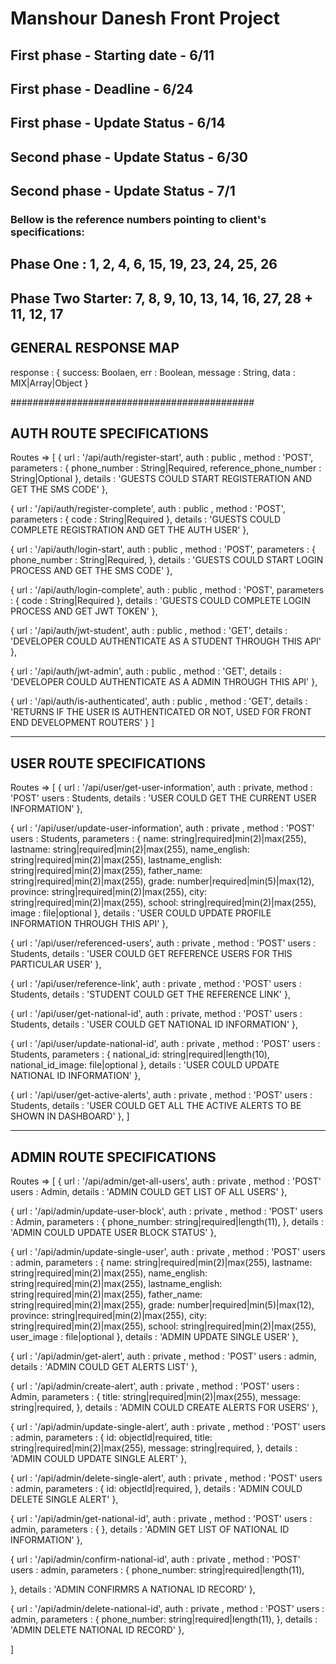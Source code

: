 <h1>Manshour Danesh Front Project</h1>

## First phase - Starting date - 6/11

## First phase - Deadline - 6/24

## First phase - Update Status - 6/14

## Second phase - Update Status - 6/30

## Second phase - Update Status - 7/1

<h3>Bellow is the reference numbers pointing to client's specifications:</h3>

<h2>Phase One : 1, 2, 4, 6, 15, 19, 23, 24, 25, 26</h2>
<h2>Phase Two Starter: 7, 8, 9, 10, 13, 14, 16, 27, 28 + 11, 12, 17</h2>

## GENERAL RESPONSE MAP

response : {
success: Boolaen,
err : Boolean,
message : String,
data : MIX|Array|Object
}

############################################

## AUTH ROUTE SPECIFICATIONS

Routes => [
{
url : '/api/auth/register-start',
auth : public ,
method : 'POST',
parameters : {
phone_number : String|Required,
reference_phone_number : String|Optional
},
details : 'GUESTS COULD START REGISTERATION AND GET THE SMS CODE'
},

{
url : '/api/auth/register-complete',
auth : public ,
method : 'POST',
parameters : {
code : String|Required
},
details : 'GUESTS COULD COMPLETE REGISTRATION AND GET THE AUTH USER'
},

{
url : '/api/auth/login-start',
auth : public ,
method : 'POST',
parameters : {
phone_number : String|Required,
},
details : 'GUESTS COULD START LOGIN PROCESS AND GET THE SMS CODE'
},

{
url : '/api/auth/login-complete',
auth : public ,
method : 'POST',
parameters : {
code : String|Required
},
details : 'GUESTS COULD COMPLETE LOGIN PROCESS AND GET JWT TOKEN'
},

{
url : '/api/auth/jwt-student',
auth : public ,
method : 'GET',
details : 'DEVELOPER COULD AUTHENTICATE AS A STUDENT THROUGH THIS API'
},

{
url : '/api/auth/jwt-admin',
auth : public ,
method : 'GET',
details : 'DEVELOPER COULD AUTHENTICATE AS A ADMIN THROUGH THIS API'
},

{
url : '/api/auth/is-authenticated',
auth : public ,
method : 'GET',
details : 'RETURNS IF THE USER IS AUTHENTICATED OR NOT, USED FOR FRONT END DEVELOPMENT ROUTERS'
}
]

<hr/>

## USER ROUTE SPECIFICATIONS

Routes => [
{
url : '/api/user/get-user-information',
auth : private,
method : 'POST'
users : Students,
details : 'USER COULD GET THE CURRENT USER INFORMATION'
},

{
url : '/api/user/update-user-information',
auth : private ,
method : 'POST'
users : Students,
parameters : {
name: string|required|min(2)|max(255),
lastname: string|required|min(2)|max(255),
name_english: string|required|min(2)|max(255),
lastname_english: string|required|min(2)|max(255),
father_name: string|required|min(2)|max(255),
grade: number|required|min(5)|max(12),
province: string|required|min(2)|max(255),
city: string|required|min(2)|max(255),
school: string|required|min(2)|max(255),
image : file|optional
},
details : 'USER COULD UPDATE PROFILE INFORMATION THROUGH THIS API'
},

{
url : '/api/user/referenced-users',
auth : private ,
method : 'POST'
users : Students,
details : 'USER COULD GET REFERENCE USERS FOR THIS PARTICULAR USER'
},

{
url : '/api/user/reference-link',
auth : private ,
method : 'POST'
users : Students,
details : 'STUDENT COULD GET THE REFERENCE LINK'
},

{
url : '/api/user/get-national-id',
auth : private,
method : 'POST'
users : Students,
details : 'USER COULD GET NATIONAL ID INFORMATION'
},

{
url : '/api/user/update-national-id',
auth : private ,
method : 'POST'
users : Students,
parameters : {
national_id: string|required|length(10),
national_id_image: file|optional
},
details : 'USER COULD UPDATE NATIONAL ID INFORMATION'
},

{
url : '/api/user/get-active-alerts',
auth : private ,
method : 'POST'
users : Students,
details : 'USER COULD GET ALL THE ACTIVE ALERTS TO BE SHOWN IN DASHBOARD'
},
]

<hr/>

## ADMIN ROUTE SPECIFICATIONS

Routes => [
{
url : '/api/admin/get-all-users',
auth : private ,
method : 'POST'
users : Admin,
details : 'ADMIN COULD GET LIST OF ALL USERS'
},

{
url : '/api/admin/update-user-block',
auth : private ,
method : 'POST'
users : Admin,
parameters : {
phone_number: string|required|length(11),
},
details : 'ADMIN COULD UPDATE USER BLOCK STATUS'
},

{
url : '/api/admin/update-single-user',
auth : private ,
method : 'POST'
users : admin,
parameters : {
name: string|required|min(2)|max(255),
lastname: string|required|min(2)|max(255),
name_english: string|required|min(2)|max(255),
lastname_english: string|required|min(2)|max(255),
father_name: string|required|min(2)|max(255),
grade: number|required|min(5)|max(12),
province: string|required|min(2)|max(255),
city: string|required|min(2)|max(255),
school: string|required|min(2)|max(255),
user_image : file|optional
},
details : 'ADMIN UPDATE SINGLE USER'
},

{
url : '/api/admin/get-alert',
auth : private ,
method : 'POST'
users : admin,
details : 'ADMIN COULD GET ALERTS LIST'
},

{
url : '/api/admin/create-alert',
auth : private ,
method : 'POST'
users : Admin,
parameters : {
title: string|required|min(2)|max(255),
message: string|required,
},
details : 'ADMIN COULD CREATE ALERTS FOR USERS'
},

{
url : '/api/admin/update-single-alert',
auth : private ,
method : 'POST'
users : admin,
parameters : {
id: objectId|required,
title: string|required|min(2)|max(255),
message: string|required,
},
details : 'ADMIN COULD UPDATE SINGLE ALERT'
},

{
url : '/api/admin/delete-single-alert',
auth : private ,
method : 'POST'
users : admin,
parameters : {
id: objectId|required,
},
details : 'ADMIN COULD DELETE SINGLE ALERT'
},

{
url : '/api/admin/get-national-id',
auth : private ,
method : 'POST'
users : admin,
parameters : {
},
details : 'ADMIN GET LIST OF NATIONAL ID INFORMATION'
},

{
url : '/api/admin/confirm-national-id',
auth : private ,
method : 'POST'
users : admin,
parameters : {
phone_number: string|required|length(11),

},
details : 'ADMIN CONFIRMRS A NATIONAL ID RECORD'
},

{
url : '/api/admin/delete-national-id',
auth : private ,
method : 'POST'
users : admin,
parameters : {
phone_number: string|required|length(11),
},
details : 'ADMIN DELETE NATIONAL ID RECORD'
},

]
